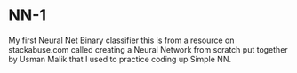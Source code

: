 # NN-1
My first Neural Net Binary classifier 
this is from a resource on stackabuse.com called creating a Neural Network from scratch put together by Usman Malik that I used to practice coding up Simple NN.
